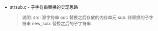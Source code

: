+ strsub.c - 子字符串替换的实现思路
    > 说明:
    > src: 源字符串 out: 替换之后存放的内存单元
    > sub: 待替换的子字符串  new_sub: 替换之后的子字符串